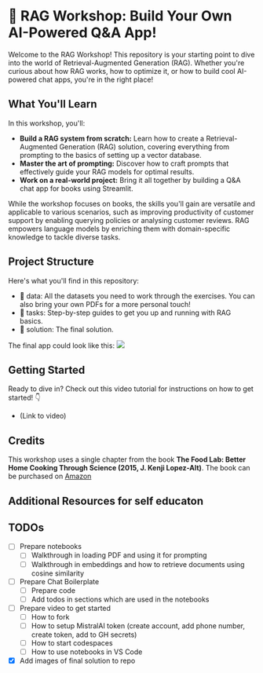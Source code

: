 # 🚀 RAG Workshop: Build Your Own AI-Powered Q&A App!
Welcome to the RAG Workshop! This repository is your starting point to dive into the world of Retrieval-Augmented Generation (RAG). Whether you're curious about how RAG works, how to optimize it, or how to build cool AI-powered chat apps, you're in the right place!


## What You'll Learn
In this workshop, you'll:

- **Build a RAG system from scratch:** Learn how to create a Retrieval-Augmented Generation (RAG) solution, covering everything from prompting to the basics of setting up a vector database.
- **Master the art of prompting:** Discover how to craft prompts that effectively guide your RAG models for optimal results.
- **Work on a real-world project:** Bring it all together by building a Q&A chat app for books using Streamlit. 

While the workshop focuses on books, the skills you'll gain are versatile and applicable to various scenarios, such as improving productivity of customer support by enabling querying policies or analysing customer reviews. RAG empowers language models by enriching them with domain-specific knowledge to tackle diverse tasks.


## Project Structure
Here's what you'll find in this repository:

- 📂 data: All the datasets you need to work through the exercises. You can also bring your own PDFs for a more personal touch!
- 📓 tasks: Step-by-step guides to get you up and running with RAG basics.
- 💬 solution: The final solution. 

The final app could look like this:
![](.github/resources/demo.gif)

## Getting Started
Ready to dive in? Check out this video tutorial for instructions on how to get started! 👇
- (Link to video)


## Credits
This workshop uses a single chapter from the book **The Food Lab: Better Home Cooking Through Science (2015, J. Kenji Lopez-Alt)**. The book can be purchased on [Amazon](https://www.amazon.de/-/en/J-Kenji-Lopez-Alt/dp/0393081087)


## Additional Resources for self educaton


## TODOs

- [ ] Prepare notebooks
    - [ ] Walkthrough in loading PDF and using it for prompting
    - [ ] Walkthrough in embeddings and how to retrieve documents using cosine similarity
- [ ] Prepare Chat Boilerplate
    - [ ] Prepare code
    - [ ] Add todos in sections which are used in the notebooks
- [ ] Prepare video to get started
    - [ ] How to fork
    - [ ] How to setup MistralAI token (create account, add phone number, create token, add to GH secrets)
    - [ ] How to start codespaces
    - [ ] How to use notebooks in VS Code
- [x] Add images of final solution to repo
